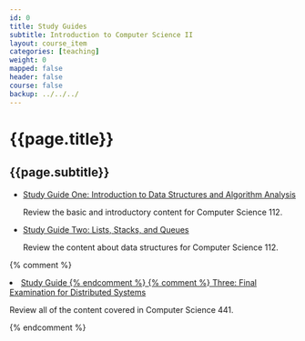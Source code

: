 ```yaml
---
id: 0
title: Study Guides
subtitle: Introduction to Computer Science II
layout: course_item
categories: [teaching]
weight: 0
mapped: false
header: false
course: false
backup: ../../../
---
```


# {{page.title}}

## {{page.subtitle}}

<ul>

<li><a href="{{site.baseurl}}teaching/cs112F2016/provide/studyguides/exam1/cs112F2016_studyguide_exam01.pdf">Study Guide
One: Introduction to Data Structures and Algorithm Analysis</a> <p>Review the basic and introductory content for
Computer Science 112.</p>

<li><a href="{{site.baseurl}}teaching/cs112F2016/provide/studyguides/exam2/cs112F2016_studyguide_exam02.pdf">Study Guide
Two: Lists, Stacks, and Queues</a> <p>Review the content about data structures for Computer Science 112.</p>

</ul>


{% comment %} <li><a href="{{site.baseurl}}teaching/cs441S2016/provide/studyguides/exam3/cs441S2016_studyguide_exam03.pdf">Study Guide {% endcomment %}
{% comment %} Three: Final Examination for Distributed Systems</a> <p>Review all of the content covered in Computer Science 441.</p> {% endcomment %}


